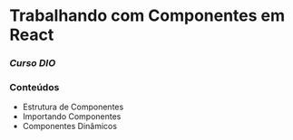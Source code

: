 # Trabalhando com Componentes em React

### _Curso DIO_

### Conteúdos

 - Estrutura de Componentes
 - Importando Componentes
 - Componentes Dinâmicos